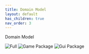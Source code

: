```yaml
---
title: Domain Model
layout: default
has_children: true
nav_order: 3
---
```


Domain Model

![Full]({{site.baseurl}}/assets/klotski_full.png)
![Game Package]({{site.baseurl}}/assets/package_game.png)
![Gui Package]({{site.baseurl}}/assets/package_gui.png)

